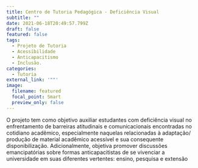 ```yaml
---
title: Centro de Tutoria Pedagógica - Deficiência Visual
subtitle: ""
date: 2021-06-18T20:49:57.799Z
draft: false
featured: false
tags:
  - Projeto de Tutoria
  - Acessibilidade
  - Anticapacitismo
  - Inclusão.
categories:
  - Tutoria
external_link: '""'
image:
  filename: featured
  focal_point: Smart
  preview_only: false
---
```

<!--StartFragment-->

O projeto tem como objetivo auxiliar estudantes com deficiência visual no enfrentamento de barreiras atitudinais e comunicacionais encontradas no cotidiano acadêmico, especialmente naquelas relacionadas à adaptação/ produção de material acadêmico acessível e sua consequente disponibilização. Adicionalmente, objetiva promover discussões emancipatórias sobre formas anticapacitistas de se vivenciar a universidade em suas diferentes vertentes: ensino, pesquisa e extensão

<!--EndFragment-->